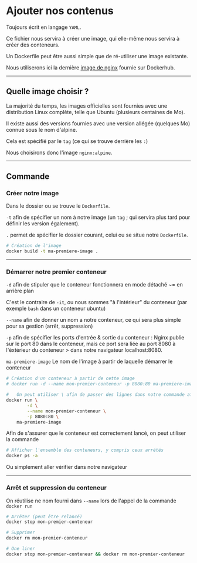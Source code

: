 # Ajouter nos contenus

Toujours écrit en langage `YAML`.

Ce fichier nous servira à créer une image, qui elle-même nous servira à créer des conteneurs.

Un Dockerfile peut être aussi simple que de ré-utiliser une image existante.

Nous utiliserons ici la dernière [image de nginx](https://hub.docker.com/_/nginx) fournie sur Dockerhub.

---

## Quelle image choisir ?

La majorité du temps, les images officielles sont fournies avec une distribution Linux complète, telle que Ubuntu (plusieurs centaines de Mo).

Il existe aussi des versions fournies avec une version allégée (quelques Mo) connue sous le nom d'alpine.

Cela est spécifié par le `tag` (ce qui se trouve derrière les `:`)

Nous choisirons donc l'image `nginx:alpine`.

---

## Commande

### Créer notre image

Dans le dossier ou se trouve le `Dockerfile`.

`-t` afin de spécifier un nom à notre image (un `tag` ; qui servira plus tard pour définir les version également).

`.` permet de spécifier le dossier courant, celui ou se situe notre `Dockerfile`.

```bash
# Création de l'image
docker build -t ma-premiere-image .
```

---

### Démarrer notre premier conteneur

`-d` afin de stipuler que le conteneur fonctionnera en mode détaché ~= en arrière plan

C'est le contraire de `-it`, ou nous sommes "à l'intérieur" du conteneur (par exemple `bash` dans un conteneur ubuntu)

`--name` afin de donner un nom a notre conteneur, ce qui sera plus simple pour sa gestion (arrêt, suppression)

`-p` afin de spécifier les ports d'entrée & sortie du conteneur :  Nginx publie sur le port 80 dans le conteneur, mais ce port sera liée au port 8080 à l'éxtérieur du conteneur > dans notre navigateur localhost:8080.

`ma-premiere-image` Le nom de l'image à partir de laquelle démarrer le conteneur

```bash
# Création d'un conteneur à partir de cette image
# docker run -d --name mon-premier-conteneur -p 8080:80 ma-premiere-image

#   On peut utiliser \ afin de passer des lignes dans notre commande afin de faciliter la lecture
docker run \
        -d \
        --name mon-premier-conteneur \
        -p 8080:80 \
    ma-premiere-image
```

Afin de s'assurer que le conteneur est correctement lancé, on peut utiliser la commande

```bash
# Afficher l'ensemble des conteneurs, y compris ceux arrétés
docker ps -a
```

Ou simplement aller vérifier dans notre navigateur

---

### Arrêt et suppression du conteneur

On réutilise ne nom fourni dans `--name` lors de l'appel de la commande `docker run`

```bash
# Arrêter (peut être relancé)
docker stop mon-premier-conteneur

# Supprimer
docker rm mon-premier-conteneur

# One liner
docker stop mon-premier-conteneur && docker rm mon-premier-conteneur
```
